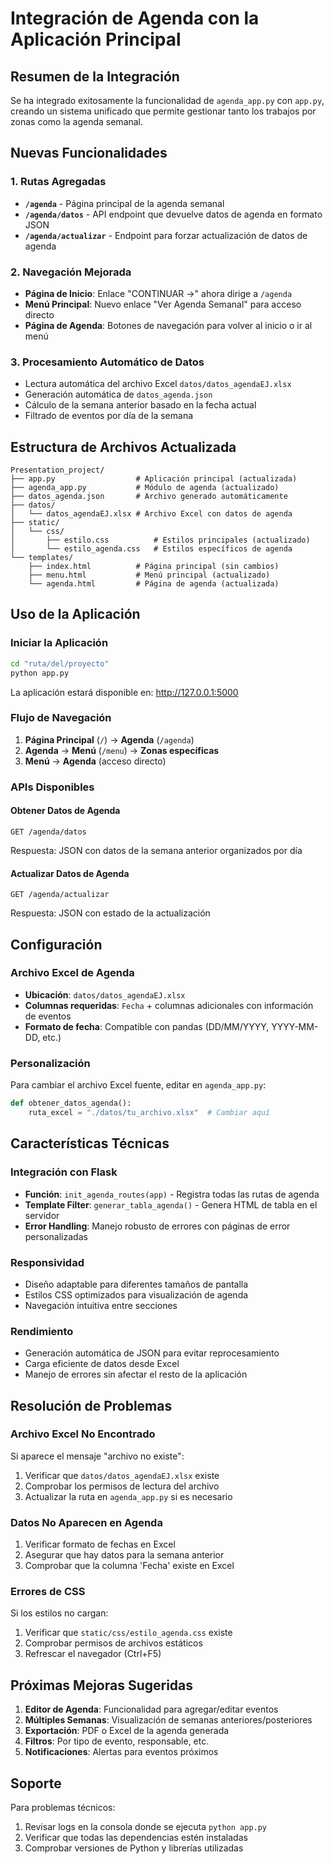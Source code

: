 # Integración de Agenda con la Aplicación Principal

## Resumen de la Integración

Se ha integrado exitosamente la funcionalidad de `agenda_app.py` con `app.py`, creando un sistema unificado que permite gestionar tanto los trabajos por zonas como la agenda semanal.

## Nuevas Funcionalidades

### 1. Rutas Agregadas

- **`/agenda`** - Página principal de la agenda semanal
- **`/agenda/datos`** - API endpoint que devuelve datos de agenda en formato JSON
- **`/agenda/actualizar`** - Endpoint para forzar actualización de datos de agenda

### 2. Navegación Mejorada

- **Página de Inicio**: Enlace "CONTINUAR →" ahora dirige a `/agenda`
- **Menú Principal**: Nuevo enlace "Ver Agenda Semanal" para acceso directo
- **Página de Agenda**: Botones de navegación para volver al inicio o ir al menú

### 3. Procesamiento Automático de Datos

- Lectura automática del archivo Excel `datos/datos_agendaEJ.xlsx`
- Generación automática de `datos_agenda.json`
- Cálculo de la semana anterior basado en la fecha actual
- Filtrado de eventos por día de la semana

## Estructura de Archivos Actualizada

```
Presentation_project/
├── app.py                  # Aplicación principal (actualizada)
├── agenda_app.py           # Módulo de agenda (actualizado)
├── datos_agenda.json       # Archivo generado automáticamente
├── datos/
│   └── datos_agendaEJ.xlsx # Archivo Excel con datos de agenda
├── static/
│   └── css/
│       ├── estilo.css          # Estilos principales (actualizado)
│       └── estilo_agenda.css   # Estilos específicos de agenda
└── templates/
    ├── index.html          # Página principal (sin cambios)
    ├── menu.html           # Menú principal (actualizado)
    └── agenda.html         # Página de agenda (actualizada)
```

## Uso de la Aplicación

### Iniciar la Aplicación

```bash
cd "ruta/del/proyecto"
python app.py
```

La aplicación estará disponible en: http://127.0.0.1:5000

### Flujo de Navegación

1. **Página Principal** (`/`) → **Agenda** (`/agenda`)
2. **Agenda** → **Menú** (`/menu`) → **Zonas específicas**
3. **Menú** → **Agenda** (acceso directo)

### APIs Disponibles

#### Obtener Datos de Agenda
```
GET /agenda/datos
```
Respuesta: JSON con datos de la semana anterior organizados por día

#### Actualizar Datos de Agenda
```
GET /agenda/actualizar
```
Respuesta: JSON con estado de la actualización

## Configuración

### Archivo Excel de Agenda

- **Ubicación**: `datos/datos_agendaEJ.xlsx`
- **Columnas requeridas**: `Fecha` + columnas adicionales con información de eventos
- **Formato de fecha**: Compatible con pandas (DD/MM/YYYY, YYYY-MM-DD, etc.)

### Personalización

Para cambiar el archivo Excel fuente, editar en `agenda_app.py`:

```python
def obtener_datos_agenda():
    ruta_excel = "./datos/tu_archivo.xlsx"  # Cambiar aquí
```

## Características Técnicas

### Integración con Flask

- **Función**: `init_agenda_routes(app)` - Registra todas las rutas de agenda
- **Template Filter**: `generar_tabla_agenda()` - Genera HTML de tabla en el servidor
- **Error Handling**: Manejo robusto de errores con páginas de error personalizadas

### Responsividad

- Diseño adaptable para diferentes tamaños de pantalla
- Estilos CSS optimizados para visualización de agenda
- Navegación intuitiva entre secciones

### Rendimiento

- Generación automática de JSON para evitar reprocesamiento
- Carga eficiente de datos desde Excel
- Manejo de errores sin afectar el resto de la aplicación

## Resolución de Problemas

### Archivo Excel No Encontrado

Si aparece el mensaje "archivo no existe":
1. Verificar que `datos/datos_agendaEJ.xlsx` existe
2. Comprobar los permisos de lectura del archivo
3. Actualizar la ruta en `agenda_app.py` si es necesario

### Datos No Aparecen en Agenda

1. Verificar formato de fechas en Excel
2. Asegurar que hay datos para la semana anterior
3. Comprobar que la columna 'Fecha' existe en Excel

### Errores de CSS

Si los estilos no cargan:
1. Verificar que `static/css/estilo_agenda.css` existe
2. Comprobar permisos de archivos estáticos
3. Refrescar el navegador (Ctrl+F5)

## Próximas Mejoras Sugeridas

1. **Editor de Agenda**: Funcionalidad para agregar/editar eventos
2. **Múltiples Semanas**: Visualización de semanas anteriores/posteriores
3. **Exportación**: PDF o Excel de la agenda generada
4. **Filtros**: Por tipo de evento, responsable, etc.
5. **Notificaciones**: Alertas para eventos próximos

## Soporte

Para problemas técnicos:
1. Revisar logs en la consola donde se ejecuta `python app.py`
2. Verificar que todas las dependencias estén instaladas
3. Comprobar versiones de Python y librerías utilizadas

